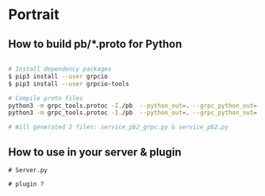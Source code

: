# Portrait

## How to build pb/*.proto for Python


```bash

# Install dependency packages
$ pip3 install --user grpcio
$ pip3 install --user grpcio-tools

# Compile proto files
python3 -m grpc_tools.protoc -I./pb  --python_out=. --grpc_python_out=. ./pb/service.proto
python3 -m grpc_tools.protoc -I./pb  --python_out=. --grpc_python_out=. --experimental_allow_proto3_optional ./pb/service.proto

# Will generated 2 files: service_pb2_grpc.py & service_pb2.py

```

## How to use in your server & plugin

```
# Server.py

```

```
# plugin ?

```